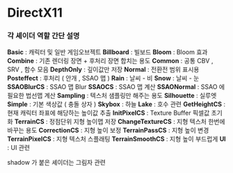 # DirectX11
### 각 셰이더 역할 간단 설명

__Basic__             : 캐릭터 및 일반 게임오브젝트
__Billboard__         : 빌보드
__Bloom__             : Bloom 효과
__Combine__           : 기존 렌더링 장면 + 후처리 장면 합치는 용도
__Common__            : 공통 CBV , SRV , 함수 모음
__DepthOnly__         : 깊이값만 저장
__Normal__            : 전환전 범위 표시용
__Posteffect__        : 후처리 ( 안개 , SSAO 맵 )
__Rain__              : 날씨 - 비
__Snow__              : 날씨 - 눈
__SSAOBlurCS__        : SSAO 맵 Blur
__SSAOCS__            : SSAO 맵 계산
__SSAONormal__        : SSAO 에 필요한 법선맵 계산
__Sampling__          : 텍스처 샘플링만 해주는 용도
__Silhouette__        : 실루엣
__Simple__            : 기본 색상값 ( 충돌 상자 )
__Skybox__            : 하늘
__Lake__              : 호수 관련
__GetHeightCS__       : 현재 캐릭터 좌표에 해당하는 높이값 추출
__InitPixelCS__       : Texture Buffer 픽셀값 초기화
__TerrainCS__         : 정점단위 지형 높이맵 저장
__ChangeTextureCS__   : 지형 텍스처 한번에 바꾸는 용도
__CorrectionCS__      : 지형 높이 보정
__TerrainPassCS__     : 지형 높이 변경
__TerrainPixelCS__    : 지형 텍스처 스플래팅
__TerrainSmoothCS__   : 지형 높이 부드럽게 
__UI__                : UI 관련

shadow 가 붙은 셰이더는 그림자 관련

